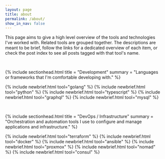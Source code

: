 ```yaml
---
layout: page
title: about
permalink: /about/
show_in_nav: false
---
```


This page aims to give a high level overview of the tools and technologies I've worked with. Related tools are grouped together. The descriptions are meant to be brief, follow the links for a dedicated overview of each item, or check the post index to see all posts tagged with that tool's name.

<br/>

<!-- DEVELOPMENT -->
{% include sectionhead.html
  title = "Development"
  summary = "Languages or frameworks that I'm comfortable developing with."
%}

{% include newbrief.html tool="golang" %}
{% include newbrief.html tool="python" %}
{% include newbrief.html tool="typescript" %}
{% include newbrief.html tool="graphql" %}
{% include newbrief.html tool="mysql" %}

<br/>

<!-- DEVOPS -->

{% include sectionhead.html
  title = "DevOps / Infrastructure"
  summary = "Orchestration and automation tools I use to configure and manage applications and infrastructure."
%}

{% include newbrief.html tool="terraform" %}
{% include newbrief.html tool="docker" %}
{% include newbrief.html tool="ansible" %}
{% include newbrief.html tool="proxmox" %}
{% include newbrief.html tool="nomad" %}
{% include newbrief.html tool="consul" %}






